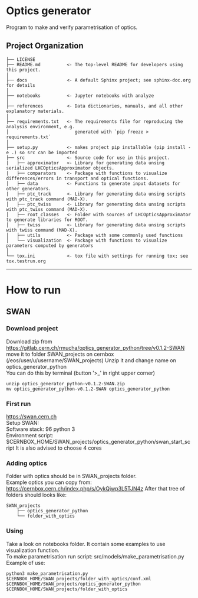 Optics generator
==============================

Program to make and verify parametrisation of optics.

Project Organization
------------

    ├── LICENSE
    ├── README.md          <- The top-level README for developers using this project.
    │
    ├── docs               <- A default Sphinx project; see sphinx-doc.org for details
    │
    ├── notebooks          <- Jupyter notebooks with analyze
    │
    ├── references         <- Data dictionaries, manuals, and all other explanatory materials.
    │
    ├── requirements.txt   <- The requirements file for reproducing the analysis environment, e.g.
    │                         generated with `pip freeze > requirements.txt`
    │
    ├── setup.py           <- makes project pip installable (pip install -e .) so src can be imported
    ├── src                <- Source code for use in this project.
    |   ├── approximator   <- Library for generating data unsing serialized LHCOpticsApproximator objects.
    |   ├── comparators    <- Package with functions to visualize differences/errors in transport and optical functions.
    │   ├── data           <- Functions to generate input datasets for other generators.
    |   ├── ptc_track      <- Library for generating data unsing scripts with ptc_track command (MAD-X).
    │   ├── ptc_twiss      <- Library for generating data unsing scripts with ptc_twiss command (MAD-X).
    │   ├── root_classes   <- Folder with sources of LHCOpticsApproximator to generate libraries for ROOT.
    │   ├── twiss          <- Library for generating data unsing scripts with twiss command (MAD-X).    
    │   ├── utils          <- Package with some commonly used functions
    │   └── visualization  <- Package with functions to visualize parameters computed by generators
    │
    └── tox.ini            <- tox file with settings for running tox; see tox.testrun.org
  
--------
# How to run
## SWAN
### Download project

Download zip from https://gitlab.cern.ch/rmucha/optics_generator_python/tree/v0.1.2-SWAN   
move it to folder SWAN_projects on cernbox (/eos/user/u/username/SWAN_projects)
Unzip it and change name on optics_generator_python   
You can do this by terminal (button '>_' in right upper corner)
```
unzip optics_generator_python-v0.1.2-SWAN.zip
mv optics_generator_python-v0.1.2-SWAN optics_generator_python
```

### First run
https://swan.cern.ch   
Setup SWAN:   
Software stack: 96 python 3   
Environment script: $CERNBOX_HOME/SWAN_projects/optics_generator_python/swan_start_script
It is also advised to choose 4 cores

### Adding optics

Folder with optics should be in SWAN_projects folder.   
Example optics you can copy from: https://cernbox.cern.ch/index.php/s/OykQjwp3L5TJN4z
After that tree of folders should looks like:
```
SWAN_projects
    ├── optics_generator_python
    └── folder_with_optics
```

### Using

Take a look on notebooks folder. It contain some examples to use visualization function.   
To make parametrisation run script: src/models/make_parametrisation.py
Example of use:
```
python3 make_parametrisation.py $CERNBOX_HOME/SWAN_projects/folder_with_optics/conf.xml $CERNBOX_HOME/SWAN_projects/optics_generator_python $CERNBOX_HOME/SWAN_projects/folder_with_optics
```